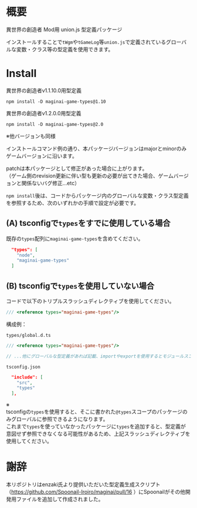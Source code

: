 # 概要
異世界の創造者 Mod用 union.js 型定義パッケージ

インストールすることで`tWgm`や`tGameLog`等`union.js`で定義されているグローバルな変数・クラス等の型定義を使用できます。

# Install

異世界の創造者v1.1.10.0用型定義
```
npm install -D maginai-game-types@1.10
```

異世界の創造者v1.2.0.0用型定義
```
npm install -D maginai-game-types@2.0
```

※他バージョンも同様

インストールコマンド例の通り、本パッケージバージョンはmajorとminorのみゲームバージョンに沿います。

patchは本パッケージとして修正があった場合に上がります。  
（ゲーム側のrevision更新に伴い型も更新の必要が出てきた場合、ゲームバージョンと関係ないバグ修正…etc）

`npm install`後は、コードからパッケージ内のグローバルな変数・クラス型定義を参照するため、次のいずれかの手順で設定が必要です。

## (A) tsconfigで`types`をすでに使用している場合
既存の`types`配列に`maginai-game-types`を含めてください。

```json
  "types": [
    "node",
    "maginai-game-types"
  ]
```

## (B) tsconfigで`types`を使用していない場合
コードで以下のトリプルスラッシュディレクティブを使用してください。

```ts
/// <reference types="maginai-game-types"/>
```

構成例：

`types/global.d.ts`
```ts
/// <reference types="maginai-game-types"/>

// ...他にグローバルな型定義があれば記載、importやexportを使用するとモジュールスコープとなってしまうため×
```

`tsconfig.json`
```json
  "include": [
    "src",
    "types"
  ],
```

※  
tsconfigの`types`を使用すると、そこに書かれた`@types`スコープのパッケージのみグローバルに参照できるようになります。  
これまで`types`を使っていなかったパッケージに`types`を追加すると、型定義が意図せず参照できなくなる可能性があるため、上記スラッシュディレクティブを使用してください。

# 謝辞
本リポジトリはenzaki氏より提供いただいた型定義生成スクリプト（https://github.com/Spoonail-Iroiro/maginai/pull/16 ）にSpoonailがその他開発用ファイルを追加して作成されました。
